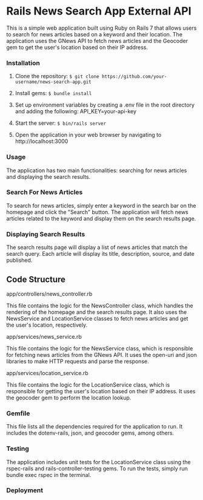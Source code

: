 # Rails News Search App External API

This is a simple web application built using Ruby on Rails 7 that allows users to search for news articles based on a keyword and their location. The application uses the GNews API to fetch news articles and the Geocoder gem to get the user's location based on their IP address.

### Installation

1. Clone the repository:
   `$ git clone https://github.com/your-username/news-search-app.git`<br />

2. Install gems:
   `$ bundle install`

3. Set up environment variables by creating a .env file in the root directory and adding the following: API_KEY=your-api-key

4. Start the server:
   `$ bin/rails server`

5. Open the application in your web browser by navigating to http://localhost:3000

### Usage

The application has two main functionalities: searching for news articles and displaying the search results.

### Search For News Articles

To search for news articles, simply enter a keyword in the search bar on the homepage and click the "Search" button. The application will fetch news articles related to the keyword and display them on the search results page.

### Displaying Search Results

The search results page will display a list of news articles that match the search query. Each article will display its title, description, source, and date published.

## Code Structure

app/controllers/news_controller.rb

This file contains the logic for the NewsController class, which handles the rendering of the homepage and the search results page. It also uses the NewsService and LocationService classes to fetch news articles and get the user's location, respectively.

app/services/news_service.rb

This file contains the logic for the NewsService class, which is responsible for fetching news articles from the GNews API. It uses the open-uri and json libraries to make HTTP requests and parse the response.

app/services/location_service.rb

This file contains the logic for the LocationService class, which is responsible for getting the user's location based on their IP address. It uses the geocoder gem to perform the location lookup.

### Gemfile

This file lists all the dependencies required for the application to run. It includes the dotenv-rails, json, and geocoder gems, among others.

### Testing

The application includes unit tests for the LocationService class using the rspec-rails and rails-controller-testing gems. To run the tests, simply run bundle exec rspec in the terminal.

### Deployment

